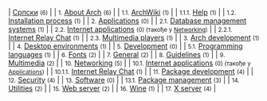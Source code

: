 | [Српски](/index.php/Category:%D0%A1%D1%80%D0%BF%D1%81%D0%BA%D0%B8 "Category:Српски") <small>(6)</small> |
| <small>1.</small> [About Arch](/index.php/Category:About_Arch_(%D0%A1%D1%80%D0%BF%D1%81%D0%BA%D0%B8) "Category:About Arch (Српски)") <small>(6)</small> |
| <small>1.1.</small> [ArchWiki](/index.php/Category:ArchWiki_(%D0%A1%D1%80%D0%BF%D1%81%D0%BA%D0%B8) "Category:ArchWiki (Српски)") <small>(1)</small> |
| <small>1.1.1.</small> [Help](/index.php/Category:Help_(%D0%A1%D1%80%D0%BF%D1%81%D0%BA%D0%B8) "Category:Help (Српски)") <small>(1)</small> |
| <small>1.2.</small> [Installation process](/index.php/Category:Installation_process_(%D0%A1%D1%80%D0%BF%D1%81%D0%BA%D0%B8) "Category:Installation process (Српски)") <small>(1)</small> |
| <small>2.</small> [Applications](/index.php/Category:Applications_(%D0%A1%D1%80%D0%BF%D1%81%D0%BA%D0%B8) "Category:Applications (Српски)") <small>(0)</small> |
| <small>2.1.</small> [Database management systems](/index.php/Category:Database_management_systems_(%D0%A1%D1%80%D0%BF%D1%81%D0%BA%D0%B8) "Category:Database management systems (Српски)") <small>(1)</small> |
| <small>2.2.</small> [Internet applications](/index.php/Category:Internet_applications_(%D0%A1%D1%80%D0%BF%D1%81%D0%BA%D0%B8) "Category:Internet applications (Српски)") <small>(0) (такође у [Networking](/index.php/Category:Networking_(%D0%A1%D1%80%D0%BF%D1%81%D0%BA%D0%B8) "Category:Networking (Српски)"))</small> |
| <small>2.2.1.</small> [Internet Relay Chat](/index.php/Category:Internet_Relay_Chat_(%D0%A1%D1%80%D0%BF%D1%81%D0%BA%D0%B8) "Category:Internet Relay Chat (Српски)") <small>(1)</small> |
| <small>2.3.</small> [Multimedia players](/index.php/Category:Multimedia_players_(%D0%A1%D1%80%D0%BF%D1%81%D0%BA%D0%B8) "Category:Multimedia players (Српски)") <small>(1)</small> |
| <small>3.</small> [Arch development](/index.php/Category:Arch_development_(%D0%A1%D1%80%D0%BF%D1%81%D0%BA%D0%B8) "Category:Arch development (Српски)") <small>(1)</small> |
| <small>4.</small> [Desktop environments](/index.php/Category:Desktop_environments_(%D0%A1%D1%80%D0%BF%D1%81%D0%BA%D0%B8) "Category:Desktop environments (Српски)") <small>(1)</small> |
| <small>5.</small> [Development](/index.php/Category:Development_(%D0%A1%D1%80%D0%BF%D1%81%D0%BA%D0%B8) "Category:Development (Српски)") <small>(0)</small> |
| <small>5.1.</small> [Programming languages](/index.php/Category:Programming_languages_(%D0%A1%D1%80%D0%BF%D1%81%D0%BA%D0%B8) "Category:Programming languages (Српски)") <small>(1)</small> |
| <small>6.</small> [Fonts](/index.php/Category:Fonts_(%D0%A1%D1%80%D0%BF%D1%81%D0%BA%D0%B8) "Category:Fonts (Српски)") <small>(2)</small> |
| <small>7.</small> [General](/index.php/Category:General_(%D0%A1%D1%80%D0%BF%D1%81%D0%BA%D0%B8) "Category:General (Српски)") <small>(2)</small> |
| <small>8.</small> [Guidelines](/index.php/Category:Guidelines_(%D0%A1%D1%80%D0%BF%D1%81%D0%BA%D0%B8) "Category:Guidelines (Српски)") <small>(1)</small> |
| <small>9.</small> [Multimedia](/index.php/Category:Multimedia_(%D0%A1%D1%80%D0%BF%D1%81%D0%BA%D0%B8) "Category:Multimedia (Српски)") <small>(2)</small> |
| <small>10.</small> [Networking](/index.php/Category:Networking_(%D0%A1%D1%80%D0%BF%D1%81%D0%BA%D0%B8) "Category:Networking (Српски)") <small>(5)</small> |
| <small>10.1.</small> [Internet applications](/index.php/Category:Internet_applications_(%D0%A1%D1%80%D0%BF%D1%81%D0%BA%D0%B8) "Category:Internet applications (Српски)") <small>(0) (такође у [Applications](/index.php/Category:Applications_(%D0%A1%D1%80%D0%BF%D1%81%D0%BA%D0%B8) "Category:Applications (Српски)"))</small> |
| <small>10.1.1.</small> [Internet Relay Chat](/index.php/Category:Internet_Relay_Chat_(%D0%A1%D1%80%D0%BF%D1%81%D0%BA%D0%B8) "Category:Internet Relay Chat (Српски)") <small>(1)</small> |
| <small>11.</small> [Package development](/index.php/Category:Package_development_(%D0%A1%D1%80%D0%BF%D1%81%D0%BA%D0%B8) "Category:Package development (Српски)") <small>(4)</small> |
| <small>12.</small> [Security](/index.php/Category:Security_(%D0%A1%D1%80%D0%BF%D1%81%D0%BA%D0%B8) "Category:Security (Српски)") <small>(4)</small> |
| <small>13.</small> [Software](/index.php/Category:Software_(%D0%A1%D1%80%D0%BF%D1%81%D0%BA%D0%B8) "Category:Software (Српски)") <small>(0)</small> |
| <small>13.1.</small> [Package management](/index.php/Category:Package_management_(%D0%A1%D1%80%D0%BF%D1%81%D0%BA%D0%B8) "Category:Package management (Српски)") <small>(3)</small> |
| <small>14.</small> [Utilities](/index.php/Category:Utilities_(%D0%A1%D1%80%D0%BF%D1%81%D0%BA%D0%B8) "Category:Utilities (Српски)") <small>(2)</small> |
| <small>15.</small> [Web server](/index.php/Category:Web_server_(%D0%A1%D1%80%D0%BF%D1%81%D0%BA%D0%B8) "Category:Web server (Српски)") <small>(2)</small> |
| <small>16.</small> [Wine](/index.php/Category:Wine_(%D0%A1%D1%80%D0%BF%D1%81%D0%BA%D0%B8) "Category:Wine (Српски)") <small>(1)</small> |
| <small>17.</small> [X server](/index.php/Category:X_server_(%D0%A1%D1%80%D0%BF%D1%81%D0%BA%D0%B8) "Category:X server (Српски)") <small>(4)</small> |